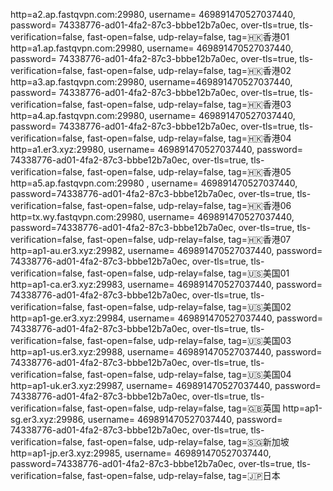 http=a2.ap.fastqvpn.com:29980, username= 469891470527037440, password= 74338776-ad01-4fa2-87c3-bbbe12b7a0ec, over-tls=true, tls-verification=false, fast-open=false, udp-relay=false, tag=🇭🇰香港01
http=a1.ap.fastqvpn.com:29980, username= 469891470527037440, password= 74338776-ad01-4fa2-87c3-bbbe12b7a0ec, over-tls=true, tls-verification=false, fast-open=false, udp-relay=false, tag=🇭🇰香港02
http=a3.ap.fastqvpn.com:29980, username=469891470527037440, password= 74338776-ad01-4fa2-87c3-bbbe12b7a0ec, over-tls=true, tls-verification=false, fast-open=false, udp-relay=false, tag=🇭🇰香港03
http=a4.ap.fastqvpn.com:29980, username= 469891470527037440, password= 74338776-ad01-4fa2-87c3-bbbe12b7a0ec, over-tls=true, tls-verification=false, fast-open=false, udp-relay=false, tag=🇭🇰香港04
http=a1.er3.xyz:29980, username= 469891470527037440, password= 74338776-ad01-4fa2-87c3-bbbe12b7a0ec, over-tls=true, tls-verification=false, fast-open=false, udp-relay=false, tag=🇭🇰香港05
http=a5.ap.fastqvpn.com:29980 , username= 469891470527037440, password=74338776-ad01-4fa2-87c3-bbbe12b7a0ec, over-tls=true, tls-verification=false, fast-open=false, udp-relay=false, tag=🇭🇰香港06
http=tx.wy.fastqvpn.com:29980, username= 469891470527037440, password=74338776-ad01-4fa2-87c3-bbbe12b7a0ec, over-tls=true, tls-verification=false, fast-open=false, udp-relay=false, tag=🇭🇰香港07
http=ap1-au.er3.xyz:29982, username= 469891470527037440, password= 74338776-ad01-4fa2-87c3-bbbe12b7a0ec, over-tls=true, tls-verification=false, fast-open=false, udp-relay=false, tag=🇺🇸美国01
http=ap1-ca.er3.xyz:29983, username= 469891470527037440, password= 74338776-ad01-4fa2-87c3-bbbe12b7a0ec, over-tls=true, tls-verification=false, fast-open=false, udp-relay=false, tag=🇺🇸美国02
http=ap1-ge.er3.xyz:29984, username= 469891470527037440, password= 74338776-ad01-4fa2-87c3-bbbe12b7a0ec, over-tls=true, tls-verification=false, fast-open=false, udp-relay=false, tag=🇺🇸美国03
http=ap1-us.er3.xyz:29988, username= 469891470527037440, password= 74338776-ad01-4fa2-87c3-bbbe12b7a0ec, over-tls=true, tls-verification=false, fast-open=false, udp-relay=false, tag=🇺🇸美国04
http=ap1-uk.er3.xyz:29987, username= 469891470527037440, password= 74338776-ad01-4fa2-87c3-bbbe12b7a0ec, over-tls=true, tls-verification=false, fast-open=false, udp-relay=false, tag=🇬🇧英国
http=ap1-sg.er3.xyz:29986, username= 469891470527037440, password= 74338776-ad01-4fa2-87c3-bbbe12b7a0ec, over-tls=true, tls-verification=false, fast-open=false, udp-relay=false, tag=🇸🇬新加坡
http=ap1-jp.er3.xyz:29985, username= 469891470527037440, password=74338776-ad01-4fa2-87c3-bbbe12b7a0ec, over-tls=true, tls-verification=false, fast-open=false, udp-relay=false, tag=🇯🇵日本
